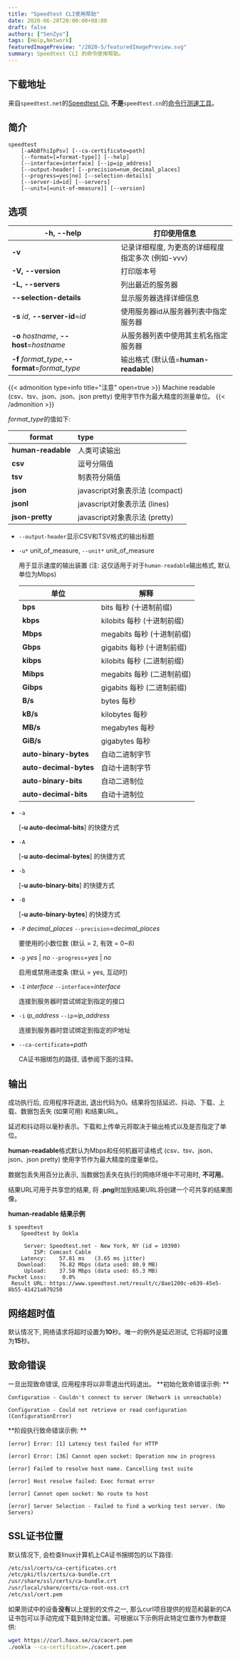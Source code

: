 ```yaml
---
title: "Speedtest CLI使用帮助"
date: 2020-06-20T20:00:00+08:00
draft: false
authors: ["SenZyo"]
tags: [Help,Network]
featuredImagePreview: "/2020-5/featuredImagePreview.svg"
summary: Speedtest CLI 的命令使用帮助。
---
```


## 下载地址

来自`speedtest.net`的[Speedtest Cli](https://www.speedtest.net/zh-Hans/apps/cli), **不是**`speedtest.cn`的[命令行测速工具](https://b.speedtest.cn/cli)。

## 简介
```
speedtest 
    [-aAbBfhiIpPsv] [--ca-certificate=path] 
    [--format=[=format-type]] [--help] 
    [--interface=interface] [--ip=ip_address] 
    [--output-header] [--precision=num_decimal_places] 
    [--progress=yes|no] [--selection-details] 
    [--server-id=id] [--servers] 
    [--unit=[=unit-of-measure]] [--version]
```

## 选项
| **-h, --help**                                   | 打印使用信息                                       |
| ------------------------------------------------ | -------------------------------------------------- |
| **-v**                                           | 记录详细程度, 为更高的详细程度指定多次 (例如-vvv)  |
| **-V, --version**                                | 打印版本号                                         |
| **-L, --servers**                                | 列出最近的服务器                                   |
| **--selection-details**                          | 显示服务器选择详细信息                             |
| **-s**  *id*, **--server-id**=*id*               | 使用服务器id从服务器列表中指定服务器               |
| **-o** *hostname*, **--host**=*hostname*         | 从服务器列表中使用其主机名指定服务器               |
| **-f**  *format_type*,**--format**=*format_type* | 输出格式 (默认值=**human-readable**)               |

{{< admonition type=info title="注意" open=true >}}
Machine readable (csv、tsv、json、json、json pretty) 使用字节作为最大精度的测量单位。
{{< /admonition >}}

*format_type*的值如下: 

| format             | type                            |
| ------------------ | :------------------------------ |
| **human-readable** | 人类可读输出                    |
| **csv**            | 逗号分隔值                      |
| **tsv**            | 制表符分隔值                    |
| **json**           | javascript对象表示法 (compact)  |
| **jsonl**          | javascript对象表示法 (lines)    |
| **json-pretty**    | javascript对象表示法 (pretty)   |

* `--output-header`显示CSV和TSV格式的输出标题

* `-u*` unit_of_measure, `--unit*` unit_of_measure
  
  用于显示速度的输出装置 (注: 这仅适用于对于`human-readable`输出格式, 默认单位为Mbps) 

  | 单位                   | 解释                        |
  | ---------------------- | --------------------------- |
  | **bps**                | bits 每秒 (十进制前缀)      |
  | **kbps**               | kilobits 每秒 (十进制前缀)  |
  | **Mbps**               | megabits 每秒 (十进制前缀)  |
  | **Gbps**               | gigabits 每秒 (十进制前缀)  |
  | **kibps**              | kilobits 每秒 (二进制前缀)  |
  | **Mibps**              | megabits 每秒 (二进制前缀) |
  | **Gibps**              | gigabits 每秒 (二进制前缀) |
  | **B/s**                | bytes 每秒                  |
  | **kB/s**               | kilobytes 每秒              |
  | **MB/s**               | megabytes 每秒              |
  | **GiB/s**              | gigabytes 每秒              |
  | **auto-binary-bytes**  | 自动二进制字节              |
  | **auto-decimal-bytes** | 自动十进制字节              |
  | **auto-binary-bits**   | 自动二进制位                |
  | **auto-decimal-bits**  | 自动十进制位                |
  
* `-a`  
  
  [**-u auto-decimal-bits**] 的快捷方式
  
* `-A`  
  
   [**-u auto-decimal-bytes**] 的快捷方式
  
* `-b`  
  
   [**-u auto-binary-bits**] 的快捷方式
  
* `-B`  
  
   [**-u auto-binary-bytes**] 的快捷方式
  
* `-P` *decimal_places* `--precision`=*decimal_places*  

   要使用的小数位数 (默认 = 2, 有效 = 0~8)

* `-p` *yes* | *no* `--progress`=*yes* | *no*  

   启用或禁用进度条 (默认 = yes, 互动时)

* `-I` *interface* `--interface`=*interface*

   连接到服务器时尝试绑定到指定的接口

* `-i` *ip_address* `--ip`=*ip_address*

   连接到服务器时尝试绑定到指定的IP地址

* `--ca-certificate`=*path*

  CA证书捆绑包的路径, 请参阅下面的注释。

## 输出
成功执行后, 应用程序将退出, 退出代码为0。结果将包括延迟、抖动、下载、上载、数据包丢失 (如果可用) 和结果URL。

延迟和抖动将以毫秒表示。下载和上传单元将取决于输出格式以及是否指定了单位。

**human-readable**格式默认为Mbps和任何机器可读格式 (csv、tsv、json、json、json pretty) 使用字节作为最大精度的度量单位。

数据包丢失用百分比表示, 当数据包丢失在执行的网络环境中不可用时, **不可用**。

结果URL可用于共享您的结果, 将 **.png**附加到结果URL将创建一个可共享的结果图像。

**human-readable 结果示例**

```shell
$ speedtest
    Speedtest by Ookla

     Server: Speedtest.net - New York, NY (id = 10390)
        ISP: Comcast Cable
    Latency:    57.81 ms   (3.65 ms jitter)
   Download:    76.82 Mbps (data used: 80.9 MB)
     Upload:    37.58 Mbps (data used: 65.3 MB)
Packet Loss:     0.0%
 Result URL: https://www.speedtest.net/result/c/8ae1200c-e639-45e5-8b55-41421a079250
```

## 网络超时值
默认情况下, 网络请求将超时设置为**10**秒。唯一的例外是延迟测试, 它将超时设置为**15**秒。

## 致命错误
一旦出现致命错误, 应用程序将以非零退出代码退出。
**初始化致命错误示例: **

`Configuration - Couldn't connect to server (Network is unreachable)`

`Configuration - Could not retrieve or read configuration (ConfigurationError)`

**阶段执行致命错误示例: **

`[error] Error: [1] Latency test failed for HTTP`

`[error] Error: [36] Cannot open socket: Operation now in progress`

`[error] Failed to resolve host name. Cancelling test suite`

`[error] Host resolve failed: Exec format error`

`[error] Cannot open socket: No route to host`

`[error] Server Selection - Failed to find a working test server. (No Servers)`

## SSL证书位置

默认情况下, 会检查linux计算机上CA证书捆绑包的以下路径: 

```bash
/etc/ssl/certs/ca-certificates.crt
/etc/pki/tls/certs/ca-bundle.crt
/usr/share/ssl/certs/ca-bundle.crt
/usr/local/share/certs/ca-root-nss.crt
/etc/ssl/cert.pem
```

如果测试中的设备**没有**以上提到的文件之一, 那么curl项目提供的规范和最新的CA证书包可以手动完成下载到特定位置。可根据以下示例将此特定位置作为参数提供: 

```bash
wget https://curl.haxx.se/ca/cacert.pem
./ookla --ca-certificate=./cacert.pem
```
